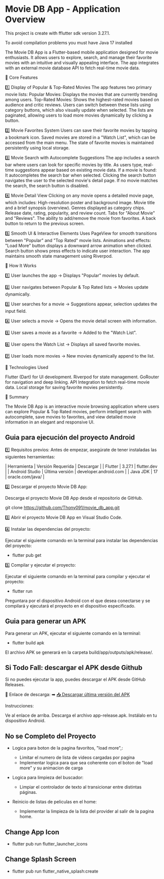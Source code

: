 # Movie DB App - Application Overview
This project is create with fflutter sdk version 3.27.1.

To avoid compilation problems you must have Java 17 installed

The Movie DB App is a Flutter-based mobile application designed for movie enthusiasts. It allows users to explore, search, and manage their favorite movies with an intuitive and visually appealing interface. The app integrates with an external movie database API to fetch real-time movie data.

🔹 Core Features

1️⃣ Display of Popular & Top-Rated Movies
The app features two primary movie lists:
Popular Movies: Displays the movies that are currently trending among users.
Top-Rated Movies: Shows the highest-rated movies based on audience and critic reviews.
Users can switch between these lists using category buttons, which also visually update when selected.
The lists are paginated, allowing users to load more movies dynamically by clicking a button.

2️⃣ Movie Favorites System
Users can save their favorite movies by tapping a bookmark icon.
Saved movies are stored in a "Watch List", which can be accessed from the main menu.
The state of favorite movies is maintained persistently using local storage.

3️⃣ Movie Search with Autocomplete Suggestions
The app includes a search bar where users can look for specific movies by title.
As users type, real-time suggestions appear based on existing movie data.
If a movie is found:
It autocompletes the search bar when selected.
Clicking the search button navigates the user to the selected movie's detail page.
If no movie matches the search, the search button is disabled.

4️⃣ Movie Detail View
Clicking on any movie opens a detailed movie page, which includes:
High-resolution poster and background image.
Movie title and a brief synopsis (overview).
Genres displayed as category chips.
Release date, rating, popularity, and review count.
Tabs for "About Movie" and "Reviews".
The ability to add/remove the movie from favorites.
A back button to return to the previous screen.

5️⃣ Smooth UI & Interactive Elements
Uses PageView for smooth transitions between "Popular" and "Top Rated" movie lists.
Animations and effects:
"Load More" button displays a downward arrow animation when clicked.
Search button shows press effects to indicate user interaction.
The app maintains smooth state management using Riverpod.

🔹 How It Works

1️⃣ User launches the app → Displays "Popular" movies by default.

2️⃣ User navigates between Popular & Top Rated lists → Movies update dynamically.

3️⃣ User searches for a movie → Suggestions appear, selection updates the input field.

4️⃣ User selects a movie → Opens the movie detail screen with information.

5️⃣ User saves a movie as a favorite → Added to the "Watch List".

6️⃣ User opens the Watch List → Displays all saved favorite movies.

7️⃣ User loads more movies → New movies dynamically append to the list.


🔹 Technologies Used

Flutter (Dart) for UI development.
Riverpod for state management.
GoRouter for navigation and deep linking.
API Integration to fetch real-time movie data.
Local storage for saving favorite movies persistently.

🔹 Summary

The Movie DB App is an interactive movie browsing application where users can explore Popular & Top Rated movies, perform intelligent search with autocomplete, save movies to favorites, and view detailed movie information in an elegant and responsive UI. 

## Guia para ejecución del proyecto Android

1️⃣ Requisitos previos: 
Antes de empezar, asegúrate de tener instaladas las siguientes herramientas:

|   Herramienta   	|    Versión Requerida  	|       Descargar           |
|   Flutter	        |         3.27.1          |       flutter.dev         |
|   Android Studio	|    Última versión       |  	developer.android.com   |
|   Java JDK	      |           17	          |      oracle.com/java/     |


2️⃣ Descargar el proyecto Movie DB App:

Descarga el proyecto Movie DB App desde el repositorio de GitHub.

git clone https://github.com/Thony091/movie_db_app.git

3️⃣ Abrir el proyecto Movie DB App en Visual Studio Code.

4️⃣ Instalar las dependencias del proyecto:

Ejecutar el siguiente comando en la terminal para instalar las dependencias del proyecto:

- flutter pub get

5️⃣ Compilar y ejecutar el proyecto:

Ejecutar el siguiente comando en la terminal para compilar y ejecutar el proyecto:

- flutter run

Preguntara por el dispositivo Android con el que desea conectarse y se compilará y ejecutará el proyecto en el dispositivo especificado.

## Guia para generar un APK

Para generar un APK, ejecutar el siguiente comando en la terminal:

- flutter build apk

El archivo APK se generará en la carpeta build/app/outputs/apk/release/.


## Si Todo Fall: descargar el APK desde Github
Si no puedes ejecutar la app, puedes descargar el APK desde GitHub Releases.

📌 Enlace de descarga:
➡ [📥 Descargar última versión del APK](https://github.com/Thony091/movie_db_app/releases/tag/apk)

Instrucciones:

Ve al enlace de arriba.
Descarga el archivo app-release.apk.
Instálalo en tu dispositivo Android.


## No se Completo del Proyecto

- Logica para boton de la pagina favoritos, "load more",:
  - Limitar el numero de lista de videos cargadas por pagina
  - Implementar logica para que sea coherente con el boton de "load more" y su animacion de carga

- Logica para limpieza del buscador:
  - Limpiar el controlador de texto al transicionar entre distintas páginas.

- Reinicio de listas de peliculas en el home:
  - Implementar la limpieza de la lista del provider al salir de la pagina home.


## Change App Icon

- flutter pub run flutter_launcher_icons

## Change Splash Screen

- flutter pub run flutter_native_splash:create